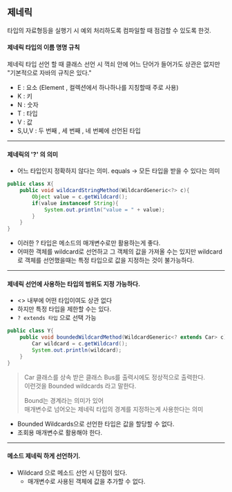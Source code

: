 ## 제네릭 <Generic>

타입의 자료형등을 실행기 시 예외 처리하도록 컴파일할 때 점검할 수 있도록 한것.

#### 제네릭 타입의 이름 명명 규칙

제네릭 타입 선언 할 때 클래스 선언 시 꺽쇠 안에 어느 단어가 들어가도 상관은 없지만 "기본적으로 자바의 규칙은 있다."

- E : 요소 (Element , 컬렉션에서 하나하나를 지칭할때 주로 사용)
- K : 키
- N : 숫자
- T : 타입
- V : 값
- S,U,V : 두 번째 , 세 번째 , 네 번쩨에 선언된 타입

-----


#### 제네릭의 '?' 의 의미

- 어느 타입인지 정확하지 않다는 의미. equals -> 모든 타입을 받을 수 있다는 의미

```java
public class X{
    public void wildcardStringMethod(WildcardGeneric<?> c){
        Object value = c.getWildcard();
        if(value instanceof String){
            System.out.println("value = " + value);
        }
    }
}
```


- 이러한 ? 타입은 메소드의 매개변수로만 활용하는게 좋다.
- 어떠한 객체를 wildcard로 선언하고 그 객체의 값을 가져올 수는 있지만 wildcard로 객체를 선언했을때는 특정 타입으로 값을 지정하는 것이 불가능하다.



------

#### 제네릭 선언에 사용하는 타입의 범위도 지정 가능하다.

- <> 내부에 어떤 타입이여도 상관 없다
- 하지만 특정 타입을 제한할 수는 있다.
- ```? extends 타입``` 으로 선택 가능

```java
public class Y{
    public void boundedWildcardMethod(WildcardGeneric<? extends Car> c){
        Car wildcard = c.getWildcard();
        System.out.println(wildcard);
    }
}
```

>Car 클래스를 상속 받은 클래스 Bus를 출력시에도 정상적으로 출력한다.
> <br>이런것을 Bounded wildcards 라고 말한다.
> 
> Bound는 경계라는 의미가 있어 <br>매개변수로 넘어오는 제네릭 타입의 경계를 지정하는게 사용한다는 의미

- Bounded Wildcards으로 선언한 타입은 값을 할당할 수 없다.
- 조회용 매개변수로 활용해야 한다.


-----

#### 메소드 제네릭 하게 선언하기.

- Wildcard 으로 메소드 선언 시 단점이 있다.
  - 매개변수로 사용된 객체에 값을 추가할 수 없다.
